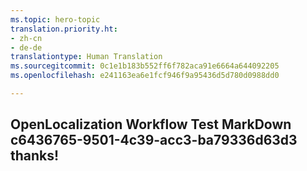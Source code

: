 ```yaml
---
ms.topic: hero-topic
translation.priority.ht:
- zh-cn
- de-de
translationtype: Human Translation
ms.sourcegitcommit: 0c1e1b183b552ff6f782aca91e6664a644092205
ms.openlocfilehash: e241163ea6e1fcf946f9a95436d5d780d0988dd0

---
```

## OpenLocalization Workflow Test MarkDown c6436765-9501-4c39-acc3-ba79336d63d3 thanks!



<!--HONumber=Aug16_HO4-->


